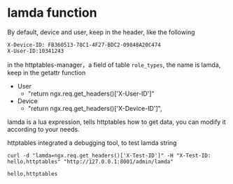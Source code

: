 # lamda function

By default, device and user, keep in the header, like the following

```
X-Device-ID: FB360513-78C1-4F27-BDC2-09848A20C474
X-User-ID:10341243
```

in the httptables-manager，a field of table `role_types`, the name is lamda, keep in the getattr function

* User
  * "return ngx.req.get_headers()['X-User-ID']"
* Device
  * "return ngx.req.get_headers()['X-Device-ID']",


lamda is a lua expression, tells httptables how to get data, you can modify it according to your needs.


httptables integrated a debugging tool, to test lamda string


```
curl -d "lamda=ngx.req.get_headers()['X-Test-ID']" -H "X-Test-ID: hello,httptables" "http://127.0.0.1:8001/admin/lamda"

hello,httptables
```

